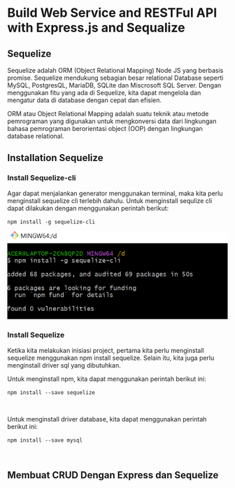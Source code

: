 # Build Web Service and RESTFul API with Express.js and Sequalize

## Sequelize

Sequelize adalah ORM (Object Relational Mapping) Node JS yang berbasis promise. Sequelize mendukung sebagian besar relational Database seperti MySQL, PostgresQL, MariaDB, SQLite dan Miscrosoft SQL Server. Dengan menggunakan fitu yang ada di Sequelize, kita dapat mengelola dan mengatur data di database dengan cepat dan efisien.

ORM atau Object Relational Mapping adalah suatu teknik atau metode pemrograman yang digunakan untuk mengkonversi data dari lingkungan bahasa pemrograman berorientasi object (OOP) dengan lingkungan database relational.

## Installation Sequelize

### Install Sequelize-cli

Agar dapat menjalankan generator menggunakan terminal, maka kita perlu menginstall sequelize cli terlebih dahulu. Untuk menginstall sequlize cli dapat dilakukan dengan menggunakan perintah berikut:

```
npm install -g sequelize-cli
```

![sequlize-cli](https://github.com/fiir09/Writing-and-Presentation-Test/blob/main/Module%2017%20-%20Sequelize/sequelize-cli.png)

### Install Sequelize

Ketika kita melakukan inisiasi project, pertama kita perlu menginstall sequelize menggunakan npm install sequelize. Selain itu, kita juga perlu menginstall driver sql yang dibutuhkan. 

Untuk menginstall npm, kita dapat menggunakan perintah berikut ini:

```
npm install --save sequelize
```

![]()

Untuk menginstall driver database, kita dapat menggunakan perintah berikut ini:

```
npm install --save mysql
```

![]()

## Membuat CRUD Dengan Express dan Sequelize


